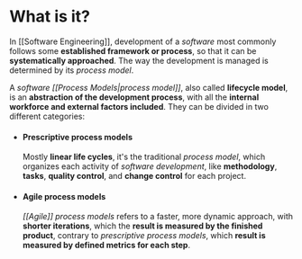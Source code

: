 # What is it?

In [[Software Engineering]], development of a *software* most commonly follows some **established framework or process**, so that it can be **systematically approached**. The way the development is managed is determined by its *process model*.

A *software [[Process Models|process model]]*, also called **lifecycle model**, is an **abstraction of the development process**, with all the **internal workforce and external factors included**. They can be divided in two different categories:

- #### Prescriptive process models
	Mostly **linear life cycles**, it's the traditional *process model*, which organizes each activity of *software development*, like **methodology**, **tasks**, **quality control**, and **change control** for each project.

- #### Agile process models
	*[[Agile]]* *process models* refers to a faster, more dynamic approach, with **shorter iterations**, which the **result is measured by the finished product**, contrary to *prescriptive process models*, which **result is measured by defined metrics for each step**.


